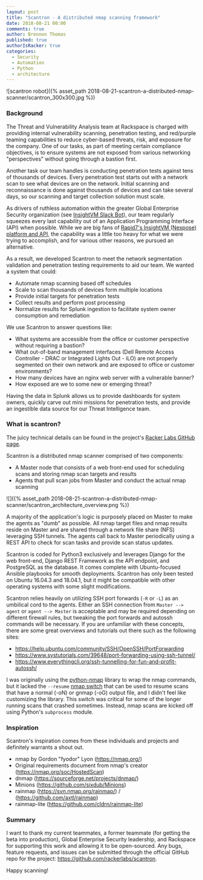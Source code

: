 ```yaml
---
layout: post
title: "Scantron - A distributed nmap scanning framework"
date: 2018-08-21 00:00
comments: true
author: Brennon Thomas
published: true
authorIsRacker: true
categories:
  - Security
  - Automation
  - Python
  - architecture
---
```


![scantron robot]({% asset_path 2018-08-21-scantron-a-distributed-nmap-scanner/scantron_300x300.jpg %})

### Background

The Threat and Vulnerability Analysis team at Rackspace is charged with providing internal vulnerability scanning, penetration testing, and red/purple teaming capabilities to reduce cyber-based threats, risk, and exposure for the company.  One of our tasks, as part of meeting certain compliance objectives, is to ensure systems are not exposed from various networking "perspectives" without going through a bastion first.

<!-- more -->

Another task our team handles is conducting penetration tests against tens of thousands of devices.  Every penetration test starts out with a network scan to see what devices are on the network.  Initial scanning and reconnaissance is done against thousands of devices and can take several days, so our scanning and target collection solution must scale.

As drivers of ruthless automation within the greater Global Enterprise Security organization (see [InsightVM Slack Bot](https://developer.rackspace.com/blog/insightvm-nexpose-slackbot/)), our team regularly squeezes every last capability out of an Application Programming Interface (API) when possible.  While we are big fans of [Rapid7's InsightVM (Nexpose) platform and API](https://www.rapid7.com/resources/rackspace-automates-and-scales-with-rapid7/), the capability was a little too heavy for what we were trying to accomplish, and for various other reasons, we pursued an alternative.

As a result, we developed Scantron to meet the network segmentation validation and penetration testing requirements to aid our team.  We wanted a system that could:

* Automate nmap scanning based off schedules
* Scale to scan thousands of devices form multiple locations
* Provide initial targets for penetration tests
* Collect results and perform post processing
* Normalize results for Splunk ingestion to facilitate system owner consumption and remediation

We use Scantron to answer questions like:

* What systems are accessible from the office or customer perspective without requiring a bastion?
* What out-of-band management interfaces (Dell Remote Access Controller - DRAC or Integrated Lights Out - iLO) are not properly segmented on their own network and are exposed to office or customer environments?
* How many devices have an nginx web server with a vulnerable banner?
* How exposed are we to some new or emerging threat?

Having the data in Splunk allows us to provide dashboards for system owners, quickly carve out mini missions for penetration tests, and provide an ingestible data source for our Threat Intelligence team.

### What is scantron?

The juicy technical details can be found in the project's [Racker Labs GitHub page](https://github.com/rackerlabs/scantron).

Scantron is a distributed nmap scanner comprised of two components:

* A Master node that consists of a web front-end used for scheduling scans and storing nmap scan targets and results
* Agents that pull scan jobs from Master and conduct the actual nmap scanning

![]({% asset_path 2018-08-21-scantron-a-distributed-nmap-scanner/scantron_architecture_overview.png %})

A majority of the application's logic is purposely placed on Master to make the agents as "dumb" as possible.  All nmap target files and nmap results reside on Master and are shared through a network file share (NFS) leveraging SSH tunnels.  The agents call back to Master periodically using a REST API to check for scan tasks and provide scan status updates.

Scantron is coded for Python3 exclusively and leverages Django for the web front-end, Django REST Framework as the API endpoint, and PostgreSQL as the database.  It comes complete with Ubuntu-focused Ansible playbooks for smooth deployments.  Scantron has only been tested on Ubuntu 16.04.3 and 18.04.1, but it might be compatible with other operating systems with some slight modifications.

Scantron relies heavily on utilizing SSH port forwards (`-R` or `-L`) as an umbilical cord to the agents.  Either an SSH connection from `Master --> agent` or `agent --> Master` is acceptable and may be required depending on different firewall rules, but tweaking the port forwards and autossh commands will be necessary.  If you are unfamiliar with these concepts, there are some great overviews and tutorials out there such as the following sites:

* <https://help.ubuntu.com/community/SSH/OpenSSH/PortForwarding>
* <https://www.systutorials.com/39648/port-forwarding-using-ssh-tunnel/>
* <https://www.everythingcli.org/ssh-tunnelling-for-fun-and-profit-autossh/>

I was originally using the [python-nmap](https://xael.org/pages/python-nmap-en.html) library to wrap the nmap commands, but it lacked the `--resume` [nmap switch](https://nmap.org/book/man-output.html) that can be used to resume scans that have a normal (-oN) or gnmap (-oG) output file, and I didn't feel like customizing the library.  This switch was critical for some of the longer running scans that crashed sometimes.  Instead, nmap scans are kicked off using Python's `subprocess` module.

### Inspiration

Scantron's inspiration comes from these individuals and projects and definitely warrants a shout out.

* nmap by Gordon "fyodor" Lyon (<https://nmap.org/>)
* Original requirements document from nmap's creator (<https://nmap.org/soc/HostedScan>)
* dnmap (<https://sourceforge.net/projects/dnmap/>)
* Minions (<https://github.com/sixdub/Minions>)
* rainmap (<https://svn.nmap.org/rainmap/>) / (<https://github.com/axtl/rainmap>)
* rainmap-lite (<https://github.com/cldrn/rainmap-lite>)

### Summary

I want to thank my current teammates, a former teammate (for getting the beta into production), Global Enterprise Security leadership, and Rackspace for supporting this work and allowing it to be open-sourced.  Any bugs, feature requests, and issues can be submitted through the official GitHub repo for the project: <https://github.com/rackerlabs/scantron>.

Happy scanning!
